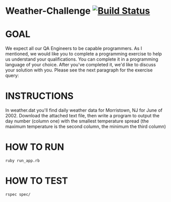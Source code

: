 # Weather-Challenge [![Build Status](https://travis-ci.org/joshrendek/rb-weather.png?branch=master)](https://travis-ci.org/joshrendek/rb-weather)

# GOAL

We expect all our QA Engineers to be capable programmers. As I mentioned, we would like you to complete a programming exercise to help us understand your qualifications. You can complete it in a programming language of your choice. After you've completed it, we'd like to discuss your solution with you. Please see the next paragraph for the exercise query: 

# INSTRUCTIONS

In weather.dat you'll find daily weather data for Morristown, NJ for June of 2002. Download the attached text file, then write a program to output the day number (column one) with the smallest temperature spread (the maximum temperature is the second column, the minimum the third column)

# HOW TO RUN

`ruby run_app.rb`

# HOW TO TEST

`rspec spec/`
